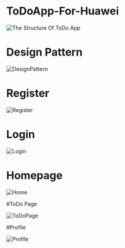 # ToDoApp-For-Huawei



![The Structure Of ToDo App](https://user-images.githubusercontent.com/53481851/90935323-a7403e80-e40b-11ea-8da8-0117fd9a40b4.png)



# Design Pattern

![DesignPattern](https://user-images.githubusercontent.com/53481851/90935332-a9a29880-e40b-11ea-954f-53eb08ee9fbc.PNG)



# Register

![Register](https://user-images.githubusercontent.com/53481851/90935333-ab6c5c00-e40b-11ea-811a-e373acd89a69.png)



# Login

![Login](https://user-images.githubusercontent.com/53481851/90935338-ad361f80-e40b-11ea-89b2-30cecbb567b9.png)



# Homepage

![Home](https://user-images.githubusercontent.com/53481851/90935347-aeffe300-e40b-11ea-8c9c-f5bc9058376a.png)



#ToDo Page

![ToDoPage](https://user-images.githubusercontent.com/53481851/90935351-b1fad380-e40b-11ea-89ca-84ec4942f199.png)


#Profile

![Profile](https://user-images.githubusercontent.com/53481851/90935358-b4f5c400-e40b-11ea-910d-f747f8e50dd6.png)

